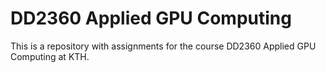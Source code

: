 # DD2360 Applied GPU Computing

This is a repository with assignments for the course DD2360 Applied GPU Computing at KTH.
